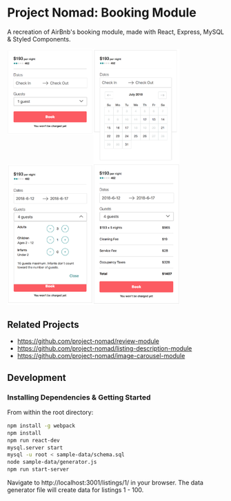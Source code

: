# Project Nomad: Booking Module

A recreation of AirBnb's booking module, made with React, Express, MySQL & Styled Components.

<img src="images/collapsed.png" align="top" width="200" /><img src="images/date-picker.png" align="top" width="200" /><img src="images/guest-picker.png" width="200" /><img src="images/expanded.png" width="200" />

## Related Projects

  - https://github.com/project-nomad/review-module
  - https://github.com/project-nomad/listing-description-module
  - https://github.com/project-nomad/image-carousel-module

## Development
### Installing Dependencies & Getting Started

From within the root directory:

```sh
npm install -g webpack
npm install
npm run react-dev
mysql.server start
mysql -u root < sample-data/schema.sql
node sample-data/generator.js
npm run start-server
```

Navigate to http://localhost:3001/listings/1/ in your browser.  The data generator file will create data for listings 1 - 100.
